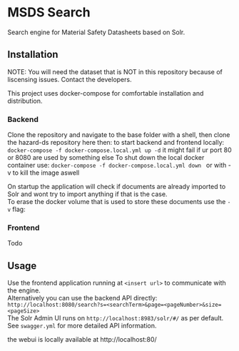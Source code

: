 # MSDS Search
Search engine for Material Safety Datasheets based on Solr.

## Installation
NOTE: You will need the dataset that is NOT in this repository because of liscensing issues. Contact the developers.

This project uses docker-compose for comfortable installation and distribution.
### Backend
Clone the repository and navigate to the base folder with a shell, then clone the hazard-ds repository here
then:
to start backend and frontend locally:
```docker-compose -f docker-compose.local.yml up -d```
it might fail if ur port 80 or 8080 are used by something else
To shut down the local docker container use:
```docker-compose -f docker-compose.local.yml down ``` 
or with -v to kill the image aswell

On startup the application will check if documents are already imported to Solr and wont try to import anything if that is the case.  
To erase the docker volume that is used to store these documents use the `-v` flag:

### Frontend
Todo

## Usage
Use the frontend application running at `<insert url>` to communicate with the engine.  
Alternatively you can use the backend API directly:  
`http://localhost:8080/search?s=<searchTerm>&page=<pageNumber>&size=<pageSize>`  
The Solr Admin UI runs on `http://localhost:8983/solr/#/` as per default.  
See `swagger.yml` for more detailed API information.

the webui is locally available at http://localhost:80/
